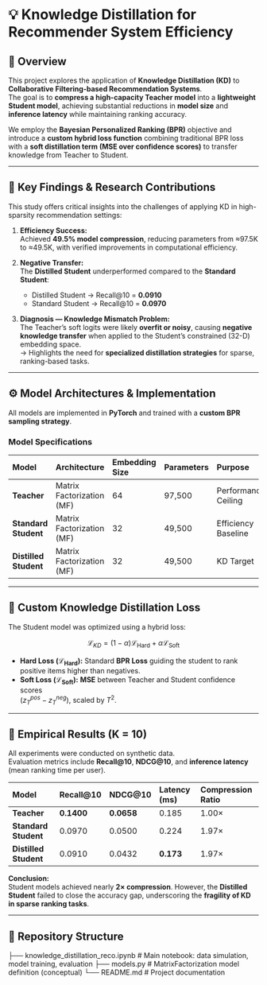 # 💡 Knowledge Distillation for Recommender System Efficiency

## 🧭 Overview

This project explores the application of **Knowledge Distillation (KD)** to **Collaborative Filtering-based Recommendation Systems**.  
The goal is to **compress a high-capacity Teacher model** into a **lightweight Student model**, achieving substantial reductions in **model size** and **inference latency** while maintaining ranking accuracy.

We employ the **Bayesian Personalized Ranking (BPR)** objective and introduce a **custom hybrid loss function** combining traditional BPR loss with a **soft distillation term (MSE over confidence scores)** to transfer knowledge from Teacher to Student.

---

## 🎯 Key Findings & Research Contributions

This study offers critical insights into the challenges of applying KD in high-sparsity recommendation settings:

1. **Efficiency Success:**  
   Achieved **49.5% model compression**, reducing parameters from ≈97.5K to ≈49.5K, with verified improvements in computational efficiency.

2. **Negative Transfer:**  
   The **Distilled Student** underperformed compared to the **Standard Student**:
   - Distilled Student → Recall@10 = **0.0910**  
   - Standard Student → Recall@10 = **0.0970**

3. **Diagnosis — Knowledge Mismatch Problem:**  
   The Teacher’s soft logits were likely **overfit or noisy**, causing **negative knowledge transfer** when applied to the Student’s constrained (32-D) embedding space.  
   → Highlights the need for **specialized distillation strategies** for sparse, ranking-based tasks.

---

## ⚙️ Model Architectures & Implementation

All models are implemented in **PyTorch** and trained with a **custom BPR sampling strategy**.

### Model Specifications

| Model | Architecture | Embedding Size | Parameters | Purpose |
| :--- | :--- | :--- | :--- | :--- |
| **Teacher** | Matrix Factorization (MF) | 64 | 97,500 | Performance Ceiling |
| **Standard Student** | Matrix Factorization (MF) | 32 | 49,500 | Efficiency Baseline |
| **Distilled Student** | Matrix Factorization (MF) | 32 | 49,500 | KD Target |

---

## 🧩 Custom Knowledge Distillation Loss

The Student model was optimized using a hybrid loss:

$$
\mathcal{L}_{KD} = (1 - \alpha)\mathcal{L}_{\text{Hard}} + \alpha \mathcal{L}_{\text{Soft}}
$$

- **Hard Loss ($\mathcal{L}_{\text{Hard}}$):** Standard **BPR Loss** guiding the student to rank positive items higher than negatives.  
- **Soft Loss ($\mathcal{L}_{\text{Soft}}$):** **MSE** between Teacher and Student confidence scores  
  $(z_T^{pos} - z_T^{neg})$, scaled by $T^2$.

---

## 🧪 Empirical Results (K = 10)

All experiments were conducted on synthetic data.  
Evaluation metrics include **Recall@10**, **NDCG@10**, and **inference latency** (mean ranking time per user).

| Model | Recall@10 | NDCG@10 | Latency (ms) | Compression Ratio |
| :--- | :--- | :--- | :--- | :--- |
| **Teacher** | **0.1400** | **0.0658** | 0.185 | 1.00× |
| **Standard Student** | 0.0970 | 0.0500 | 0.224 | 1.97× |
| **Distilled Student** | 0.0910 | 0.0432 | **0.173** | 1.97× |

**Conclusion:**  
Student models achieved nearly **2× compression**. However, the **Distilled Student** failed to close the accuracy gap, underscoring the **fragility of KD in sparse ranking tasks**.

---

## 📂 Repository Structure

├── knowledge_distillation_reco.ipynb # Main notebook: data simulation, model training, evaluation
├── models.py # MatrixFactorization model definition (conceptual)
└── README.md # Project documentation
